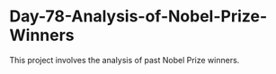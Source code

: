 # Day-78-Analysis-of-Nobel-Prize-Winners
 This project involves the analysis of past Nobel Prize winners.
